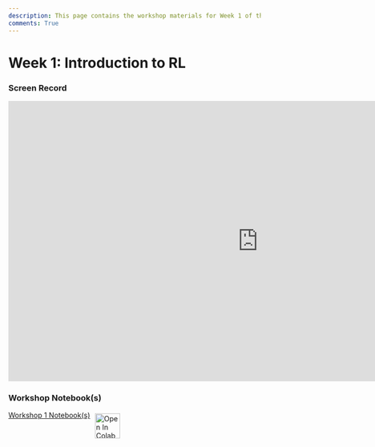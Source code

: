 ```yaml
---
description: This page contains the workshop materials for Week 1 of the Deep Reinforcement Learning course. You can find links to the workshop recordings and notebooks.
comments: True
---
```

# Week 1: Introduction to RL

### Screen Record

<iframe width="996" height="560" src="https://www.youtube.com/embed/50fZWSWoU6Y" title="YouTube video player" frameborder="0" allow="accelerometer; autoplay; clipboard-write; encrypted-media; gyroscope; picture-in-picture; web-share" referrerpolicy="strict-origin-when-cross-origin" allowfullscreen></iframe>

### Workshop Notebook(s)

<div style="display: flex; align-items: center; flex-wrap: wrap;">
  <a href="https://github.com/DeepRLCourse/Workshop-1-Material" target="_blank" class="md-button" style="height: 50px; margin-bottom: 10px; margin-right: 10px;">Workshop 1 Notebook(s)</a>
  <a href="https://colab.research.google.com/github/DeepRLCourse/Workshop-1-Material/blob/master/Workshop1_Notebook.ipynb" target="_blank">
    <img src="https://colab.research.google.com/assets/colab-badge.svg" alt="Open In Colab" style="height: 50px; cursor: pointer; display: inline-block;">
  </a>
</div>